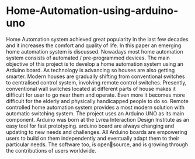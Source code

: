 # Home-Automation-using-arduino-uno
Home Automation system achieved great popularity in the last few 
decades and it increases the comfort and quality of life. In this paper 
an emerging home automation system is discussed. Nowadays most 
home automation system consists of automated / pre-programmed 
devices.
The main objective of this project is to develop a home automation 
system using an Arduino board. As technology is advancing so houses 
are also getting smarter. Modern houses are gradually shifting from 
conventional switches to centralised control system, involving remote 
control switches.
Presently, conventional wall switches located at different parts of 
house makes it difficult for user to go near them and operate. Even 
more it becomes more difficult for the elderly and physically 
handicapped people to do so. Remote controlled home automation 
system provides a most modern solution with automatic switching 
system. The project uses an Arduino UNO as its main component.
Arduino was born at the Lvrea Interaction Design Institute as an easy 
tool for fast prototyping. arduino board are always changing and 
updating to new needs and challenges. All Arduino boards are 
empowering users to build on them independently and eventually 
adapt them to their particular needs. The software too, is opensource, and is growing through the contributions of users worldwide.
